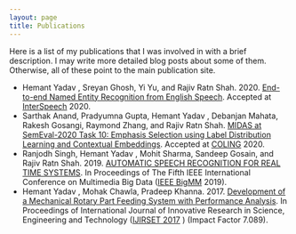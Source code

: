 ```yaml
---
layout: page
title: Publications
---
```


Here is a list of my publications that I was involved in with a brief description. I may write more detailed blog posts about some of them. Otherwise, all of these point to the main publication site.


- Hemant Yadav , Sreyan Ghosh, Yi Yu, and Rajiv Ratn Shah. 2020. [End-to-end Named Entity Recognition from English
                Speech](https://arxiv.org/abs/2005.11184). Accepted at [InterSpeech](http://www.interspeech2020.org/) 2020. 
- Sarthak Anand, Pradyumna Gupta, Hemant Yadav , Debanjan Mahata, Rakesh Gosangi, Raymond Zhang, and Rajiv Ratn
                Shah. [MIDAS at SemEval-2020 Task 10: Emphasis Selection using Label Distribution Learning and Contextual
                Embeddings](https://drive.google.com/file/d/1sstpC23HZoR_3hEkfJn5eH8xig0VaOXd/view). Accepted at [COLING](https://coling2020.org/) 2020.
- Ranjodh Singh, Hemant Yadav , Mohit Sharma, Sandeep Gosain, and Rajiv Ratn Shah. 2019. [AUTOMATIC SPEECH
                RECOGNITION FOR REAL TIME SYSTEMS](https://drive.google.com/file/d/18j58woXz5WUgkHaOO3b7byRWck5Oyzg7/view). In Proceedings of The Fifth IEEE International Conference on Multimedia
                Big Data ([IEEE BigMM](http://bigmm2019.org/) 2019).
- Hemant Yadav , Mohak Chawla, Pradeep Khanna. 2017. [Development of a Mechanical Rotary Part Feeding System with
                Performance Analysis](http://www.ijirset.com/upload/2017/february/25_DEVELOPMENT.pdf). In Proceedings of International Journal of Innovative Research in Science, Engineering and
                Technology ([IJIRSET 2017](http://www.ijirset.com/) ) (Impact Factor 7.089).